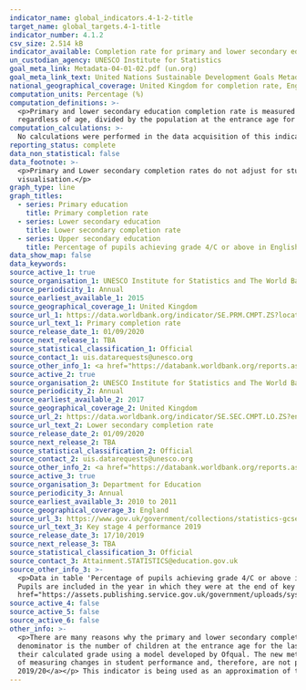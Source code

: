 ```yaml
---
indicator_name: global_indicators.4-1-2-title
target_name: global_targets.4-1-title
indicator_number: 4.1.2
csv_size: 2.514 kB
indicator_available: Completion rate for primary and lower secondary education is used. For upper secondary education completion rate a proxy for GCSE attainment at KS4 (in state-funded schools) is used.
un_custodian_agency: UNESCO Institute for Statistics
goal_meta_link: Metadata-04-01-02.pdf (un.org)
goal_meta_link_text: United Nations Sustainable Development Goals Metadata 4.1.2
national_geographical_coverage: United Kingdom for completion rate, England for KS4 Achievement
computation_units: Percentage (%)
computation_definitions: >-
  <p>Primary and lower secondary education completion rate is measured as the gross intake ratio to the last grade of lower primary/secondary education. It is calculated as the number of new entrants (enrollments minus repeaters) in the last grade of primary/lower secondary education,
  regardless of age, divided by the population at the entrance age for the last grade of primary/lower secondary education.</p><p>GCSE attainment is the percentage of pupils achieving grade 4/C or above in English and maths GCSEs in state-funded schools.</p>
computation_calculations: >-
  No calculations were performed in the data acquisition of this indicator as appropriate data was readily available in the final format specified by this proxy indicator. For insight into the details of potential calculations please refer to the original source methodology information.
reporting_status: complete
data_non_statistical: false
data_footnote: >-
  <p>Primary and Lower secondary completion rates do not adjust for students who drop out during the final year of education. Thus this rate is a proxy that should be taken as an upper estimate of the actual completion rate.</p> <p>Please note the y axis does not go to 100% for ease of
  visualisation.</p>
graph_type: line
graph_titles:
  - series: Primary education
    title: Primary completion rate
  - series: Lower secondary education
    title: Lower secondary completion rate
  - series: Upper secondary education
    title: Percentage of pupils achieving grade 4/C or above in English and maths GCSEs at the end of key stage 4
data_show_map: false
data_keywords:
source_active_1: true
source_organisation_1: UNESCO Institute for Statistics and The World Bank
source_periodicity_1: Annual
source_earliest_available_1: 2015
source_geographical_coverage_1: United Kingdom
source_url_1: https://data.worldbank.org/indicator/SE.PRM.CMPT.ZS?locations=GB
source_url_text_1: Primary completion rate
source_release_date_1: 01/09/2020
source_next_release_1: TBA
source_statistical_classification_1: Official
source_contact_1: uis.datarequests@unesco.org
source_other_info_1: <a href="https://databank.worldbank.org/reports.aspx?source=2&type=metadata&series=SE.PRM.CMPT.ZS">Primary completion rate - methodology</a>
source_active_2: true
source_organisation_2: UNESCO Institute for Statistics and The World Bank
source_periodicity_2: Annual
source_earliest_available_2: 2017
source_geographical_coverage_2: United Kingdom
source_url_2: https://data.worldbank.org/indicator/SE.SEC.CMPT.LO.ZS?end=2018&locations=GB&start=2017&view=chart
source_url_text_2: Lower secondary completion rate
source_release_date_2: 01/09/2020
source_next_release_2: TBA
source_statistical_classification_2: Official
source_contact_2: uis.datarequests@unesco.org
source_other_info_2: <a href="https://databank.worldbank.org/reports.aspx?source=2&type=metadata&series=SE.SEC.CMPT.LO.ZS">Secondary completion rate - methodology</a>
source_active_3: true
source_organisation_3: Department for Education
source_periodicity_3: Annual
source_earliest_available_3: 2010 to 2011
source_geographical_coverage_3: England
source_url_3: https://www.gov.uk/government/collections/statistics-gcses-key-stage-4
source_url_text_3: Key stage 4 performance 2019
source_release_date_3: 17/10/2019
source_next_release_3: TBA
source_statistical_classification_3: Official
source_contact_3: Attainment.STATISTICS@education.gov.uk
source_other_info_3: >-
  <p>Data in table 'Percentage of pupils achieving grade 4/C or above in English and maths GCSEs' in the 'Characteristics summary' in the national characteristics tables document.</p><p>Figures for 2010/11 to 2017/18 are based on final data, figures for 2018/19 are based on revised data.
  Pupils are included in the year in which they were at the end of key stage 4, but figures include entries and achievements by these pupils in previous academic years.</p><p><a
  href="https://assets.publishing.service.gov.uk/government/uploads/system/uploads/attachment_data/file/863129/2019_KS4_Revised_Methodology.pdf">Attainment in KS4 - methodology</a></p>
source_active_4: false
source_active_5: false
source_active_6: false
other_info: >-
  <p>There are many reasons why the primary and lower secondary completion rate can exceed 100 percent - the numerator may include late entrants and overage children who have repeated one or more grades of primary education as well as children who entered school early, while the
  denominator is the number of children at the entrance age for the last grade of primary education.</p> <p>In response to the COVID-19 pandemic, summer exams were cancelled in 2020. Pupils scheduled to sit GCSE and A/AS level exams in 2020 were awarded either a centre assessment grade or
  their calculated grade using a model developed by Ofqual. The new method of awarding grades has led to a set of pupil attainment statistics that are unlike previous years. As a result the 2019/20 data should not be directly compared to attainment data from previous years for the purposes
  of measuring changes in student performance and, therefore, are not presented on the 'upper secondary education' graph. For more information please visit <a href="https://explore-education-statistics.service.gov.uk/find-statistics/key-stage-4-performance-revised/2019-20">DfE KS4
  2019/20</a></p> This indicator is being used as an approximation of the UN SDG Indicator. Where possible, we will work to identify or develop UK data to meet the global indicator specification. This indicator has been identified in collaboration with topic experts.
---
```

